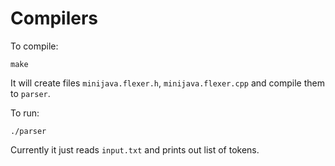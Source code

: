 # Compilers

To compile:
```
make
```

It will create files `minijava.flexer.h`, `minijava.flexer.cpp` and compile them to `parser`.

To run:
```
./parser
```

Currently it just reads `input.txt` and prints out list of tokens.